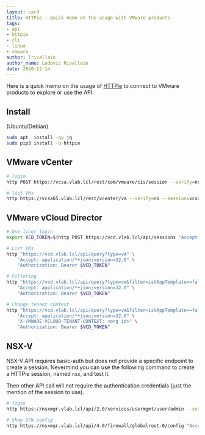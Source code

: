 ```yaml
---
layout: card
title: HTTPie – quick memo on the usage with VMware products
tags:
- api
- httpie
- cli
- linux
- vmware
author: lrivallain
author_name: Ludovic Rivallain
date: 2020-12-14
---
```


Here is a quick memo on the usage of [HTTPie](https://httpie.io) to connect to VMware products to explore or use the API.

## Install

(Ubuntu/Debian)

```bash
sudo apt  install -qy jq
sudo pip3 install -U httpie
```

## VMware vCenter

```bash
# login
http POST https://vcsa.vlab.lcl/rest/com/vmware/cis/session --verify=no --session=vcsa -a 'administrator@vsphere.local:VMware1!'

# list VMs
http https://vcsa65.vlab.lcl/rest/vcenter/vm --verify=no --session=vcsa
```

## VMware vCloud Director

```bash
# One liner login
export VCD_TOKEN=$(http POST https://vcd.vlab.lcl/api/sessions "Accept: application/*+json;version=32.0" --session=vcd --verify=no -a 'administrator@System:VMware1!' -h | grep X-VMWARE-VCLOUD-ACCESS-TOKEN | cut -d' ' -f2)

# List VMs
http "https://vcd.vlab.lcl/api/query?type=vm" \
    "Accept: application/*+json;version=32.0" \
    "Authorization: Bearer $VCD_TOKEN"

# Filtering
http "https://vcd.vlab.lcl/api/query?type=vm&filter=isVAppTemplate==false;name==mstr-rm7c" \
    "Accept: application/*+json;version=32.0" \
    "Authorization: Bearer $VCD_TOKEN"

# Change tenant context
http "https://vcd.vlab.lcl/api/query?type=vm&filter=isVAppTemplate==false;name==mstr-rm7c" \
    "Accept: application/*+json;version=32.0" \
    "X-VMWARE-VCLOUD-TENANT-CONTEXT: <org id>" \
    "Authorization: Bearer $VCD_TOKEN"
```

## NSX-V

NSX-V API requires basic-auth but does not provide a specific endpoint to create a session. Nevermind you can use the following command to create a HTTPie session, named `nsx`, and test it. 

Then other API call will not require the authentication credentials (just the mention of the session to use).

```bash
# login
http https://nsxmgr.vlab.lcl/api/2.0/services/usermgmt/user/admin --session=nsx -a 'admin:VMware1!'

# Show DFW config
http https://nsxmgr.vlab.lcl/api/4.0/firewall/globalroot-0/config "Accept: application/json" --session=nsx
```

